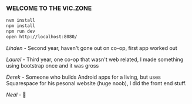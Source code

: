 ### WELCOME TO THE VIC.ZONE

```bash
nvm install
npm install
npm run dev
open http://localhost:8080/
```


*Linden* - Second year, haven't gone out on co-op, first app worked out 

*Laurel* - Third year, one co-op that wasn't web related, I made something using bootstrap once and it was gross

*Derek* - Someone who builds Android apps for a living, but uses Squarespace for his pesonal website (huge noob), I did the front end stuff.

*Neal* - 😬
